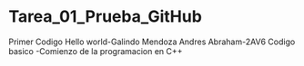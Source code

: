 # Tarea_01_Prueba_GitHub
Primer Codigo Hello world-Galindo Mendoza Andres Abraham-2AV6
Codigo basico -Comienzo de la programacion en C++
